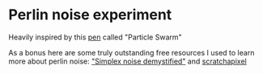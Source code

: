 # Perlin noise experiment

Heavily inspired by this [pen](https://codepen.io/ImagineProgramming/full/LpOJzM) called "Particle Swarm"

As a bonus here are some truly outstanding free resources I used to learn more about perlin noise: ["Simplex noise demystified"](http://staffwww.itn.liu.se/~stegu/simplexnoise/simplexnoise.pdf) and [scratchapixel](https://www.scratchapixel.com/)
